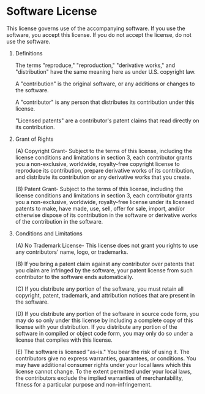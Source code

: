 # Software License

This license governs use of the accompanying software. If you use the
software, you accept this license. If you do not accept the license,
do not use the software.

 1. Definitions

    The terms "reproduce," "reproduction," "derivative works," and
    "distribution" have the same meaning here as under U.S. copyright
    law.

    A "contribution" is the original software, or any additions or
    changes to the software.

    A "contributor" is any person that distributes its contribution
    under this license.

    "Licensed patents" are a contributor's patent claims that read
    directly on its contribution.

 2. Grant of Rights

    (A) Copyright Grant- Subject to the terms of this license,
    including the license conditions and limitations in section 3,
    each contributor grants you a non-exclusive, worldwide,
    royalty-free copyright license to reproduce its contribution,
    prepare derivative works of its contribution, and distribute its
    contribution or any derivative works that you create.
   
    (B) Patent Grant- Subject to the terms of this license, including
    the license conditions and limitations in section 3, each
    contributor grants you a non-exclusive, worldwide, royalty-free
    license under its licensed patents to make, have made, use, sell,
    offer for sale, import, and/or otherwise dispose of its
    contribution in the software or derivative works of the
    contribution in the software.
 
 3. Conditions and Limitations
  
    (A) No Trademark License- This license does not grant you rights
    to use any contributors' name, logo, or trademarks.

    (B) If you bring a patent claim against any contributor over
    patents that you claim are infringed by the software, your patent
    license from such contributor to the software ends automatically.

    (C) If you distribute any portion of the software, you must retain
    all copyright, patent, trademark, and attribution notices that are
    present in the software.

    (D) If you distribute any portion of the software in source code
    form, you may do so only under this license by including a
    complete copy of this license with your distribution. If you
    distribute any portion of the software in compiled or object code
    form, you may only do so under a license that complies with this
    license.  

    (E) The software is licensed "as-is." You bear the risk of using
    it. The contributors give no express warranties, guarantees, or
    conditions. You may have additional consumer rights under your
    local laws which this license cannot change. To the extent
    permitted under your local laws, the contributors exclude the
    implied warranties of merchantability, fitness for a particular
    purpose and non-infringement. 

